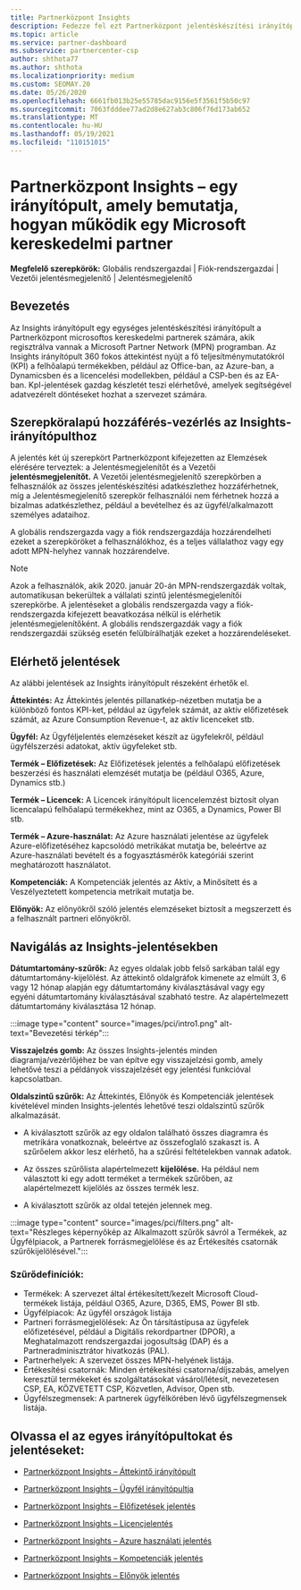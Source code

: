 ```yaml
---
title: Partnerközpont Insights
description: Fedezze fel ezt Partnerközpont jelentéskészítési irányítópultot. Tekintse meg, hogyan működik az értékesítéssel és üzembe helyezéssel, az ügyfélfejlesztéssel és egyéb szolgáltatásokkal kapcsolatos KPI-kben.
ms.topic: article
ms.service: partner-dashboard
ms.subservice: partnercenter-csp
author: shthota77
ms.author: shthota
ms.localizationpriority: medium
ms.custom: SEOMAY.20
ms.date: 05/26/2020
ms.openlocfilehash: 6661fb013b25e55785dac9156e5f3561f5b50c97
ms.sourcegitcommit: 7063fdddee77ad2d8e627ab3c806f76d173ab652
ms.translationtype: MT
ms.contentlocale: hu-HU
ms.lasthandoff: 05/19/2021
ms.locfileid: "110151015"
---
```

# <a name="partner-center-insights---a-dashboard-that-shows-how-a-microsoft-commercial-partner-is-doing"></a>Partnerközpont Insights – egy irányítópult, amely bemutatja, hogyan működik egy Microsoft kereskedelmi partner

**Megfelelő szerepkörök:** Globális rendszergazdai | Fiók-rendszergazdai | Vezetői jelentésmegjelenítő | Jelentésmegjelenítő

## <a name="introduction"></a>Bevezetés

Az Insights irányítópult egy egységes jelentéskészítési irányítópult a Partnerközpont microsoftos kereskedelmi partnerek számára, akik regisztrálva vannak a Microsoft Partner Network (MPN) programban. Az Insights irányítópult 360 fokos áttekintést nyújt a fő teljesítménymutatókról (KPI) a felhőalapú termékekben, például az Office-ban, az Azure-ban, a Dynamicsben és a licencelési modellekben, például a CSP-ben és az EA-ban. KpI-jelentések gazdag készletét teszi elérhetővé, amelyek segítségével adatvezérelt döntéseket hozhat a szervezet számára. 

## <a name="role-based-access-control-to-the-insights-dashboard"></a>Szerepköralapú hozzáférés-vezérlés az Insights-irányítópulthoz

A jelentés két új szerepkört Partnerközpont kifejezetten az  Elemzések elérésére terveztek: a Jelentésmegjelenítőt és a Vezetői **jelentésmegjelenítőt.** A Vezetői jelentésmegjelenítő szerepkörben a felhasználók az összes jelentéskészítési adatkészlethez hozzáférhetnek, míg a Jelentésmegjelenítő szerepkör felhasználói nem férhetnek hozzá a bizalmas adatkészlethez, például a bevételhez és az ügyfél/alkalmazott személyes adataihoz. 

A globális rendszergazda vagy a fiók rendszergazdája hozzárendelheti ezeket a szerepköröket a felhasználókhoz, és a teljes vállalathoz vagy egy adott MPN-helyhez vannak hozzárendelve.  

>[!Note] 
>Azok a felhasználók, akik 2020. január 20-án MPN-rendszergazdák voltak, automatikusan bekerültek a vállalati szintű jelentésmegjelenítői szerepkörbe. A jelentéseket a globális rendszergazda vagy a fiók-rendszergazda kifejezett beavatkozása nélkül is elérhetik jelentésmegjelenítőként. A globális rendszergazdák vagy a fiók rendszergazdái szükség esetén felülbírálhatják ezeket a hozzárendeléseket. 

## <a name="reports-available"></a>Elérhető jelentések

Az alábbi jelentések az Insights irányítópult részeként érhetők el.

**Áttekintés:** Az Áttekintés jelentés pillanatkép-nézetben mutatja be a különböző fontos KPI-ket, például az ügyfelek számát, az aktív előfizetések számát, az Azure Consumption Revenue-t, az aktív licenceket stb.

**Ügyfél:** Az Ügyféljelentés elemzéseket készít az ügyfelekről, például ügyfélszerzési adatokat, aktív ügyfeleket stb.

**Termék – Előfizetések:** Az Előfizetések jelentés a felhőalapú előfizetések beszerzési és használati elemzését mutatja be (például O365, Azure, Dynamics stb.)

**Termék – Licencek:** A Licencek irányítópult licencelemzést biztosít olyan licencalapú felhőalapú termékekhez, mint az O365, a Dynamics, Power BI stb.

**Termék – Azure-használat:** Az Azure használati jelentése az ügyfelek Azure-előfizetéséhez kapcsolódó metrikákat mutatja be, beleértve az Azure-használati bevételt és a fogyasztásmérők kategóriái szerint meghatározott használatot.

**Kompetenciák:** A Kompetenciák jelentés az Aktív, a Minősített és a Veszélyeztetett kompetencia metrikait mutatja be.

**Előnyök:** Az előnyökről szóló jelentés elemzéseket biztosít a megszerzett és a felhasznált partneri előnyökről.

## <a name="navigating-the-insights-reports"></a>Navigálás az Insights-jelentésekben

**Dátumtartomány-szűrők:** Az egyes oldalak jobb felső sarkában talál egy dátumtartomány-kijelölést. Az áttekintő oldalgráfok kimenete az elmúlt 3, 6 vagy 12 hónap alapján egy dátumtartomány kiválasztásával vagy egy egyéni dátumtartomány kiválasztásával szabható testre. Az alapértelmezett dátumtartomány kiválasztása 12 hónap. 

:::image type="content" source="images/pci/intro1.png" alt-text="Bevezetési térkép":::

**Visszajelzés gomb:** Az összes Insights-jelentés minden diagramja/vezérlőjéhez be van építve egy visszajelzési gomb, amely lehetővé teszi a példányok visszajelzését egy jelentési funkcióval kapcsolatban. 

 
**Oldalszintű szűrők:** Az Áttekintés, Előnyök és Kompetenciák jelentések kivételével minden Insights-jelentés lehetővé teszi oldalszintű szűrők alkalmazását. 

- A kiválasztott szűrők az egy oldalon található összes diagramra és metrikára vonatkoznak, beleértve az összefoglaló szakaszt is. A szűrőelem akkor lesz elérhető, ha a szűrési feltételekben vannak adatok. 

- Az összes szűrőlista alapértelmezett **kijelölése.** Ha például nem választott ki egy adott terméket a termékek szűrőben, az alapértelmezett kijelölés az összes termék lesz.

- A kiválasztott szűrők az oldal tetején jelennek meg. 

:::image type="content" source="images/pci/filters.png" alt-text="Részleges képernyőkép az Alkalmazott szűrők sávról a Termékek, az Ügyfélpiacok, a Partnerek forrásmegjelölése és az Értékesítés csatornák szűrőkijelölésével.":::

### <a name="filters-definitions"></a>Szűrődefiníciók:

- Termékek: A szervezet által értékesített/kezelt Microsoft Cloud-termékek listája, például O365, Azure, D365, EMS, Power BI stb.
- Ügyfélpiacok: Az ügyfél országok listája
- Partneri forrásmegjelölések: Az Ön társítástípusa az ügyfelek előfizetésével, például a Digitális rekordpartner (DPOR), a Meghatalmazott rendszergazdai jogosultság (DAP) és a Partneradminisztrátor hivatkozás (PAL). 
- Partnerhelyek: A szervezet összes MPN-helyének listája.
- Értékesítési csatornák: Minden értékesítési csatorna/díjszabás, amelyen keresztül termékeket és szolgáltatásokat vásárol/létesít, nevezetesen CSP, EA, KÖZVETETT CSP, Közvetlen, Advisor, Open stb.
- Ügyfélszegmensek: A partnerek ügyfélkörében lévő ügyfélszegmensek listája.

## <a name="read-about-each-of-the-dashboards-and-reports"></a>Olvassa el az egyes irányítópultokat és jelentéseket:

- [Partnerközpont Insights – Áttekintő irányítópult](pci-overview-report.md)

- [Partnerközpont Insights – Ügyfél irányítópultja](pci-customer-report.md)

- [Partnerközpont Insights – Előfizetések jelentés](pci-product-subscriptions-report.md)

- [Partnerközpont Insights – Licencjelentés](pci-product-licenses-report.md)

- [Partnerközpont Insights – Azure használati jelentés](pci-azure-usage-report.md)

- [Partnerközpont Insights – Kompetenciák jelentés](pci-competencies-report.md)

- [Partnerközpont Insights – Előnyök jelentés](pci-benefits-report.md)
